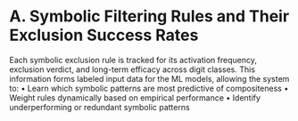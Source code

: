 # A. Symbolic Filtering Rules and Their Exclusion Success Rates

Each symbolic exclusion rule is tracked for its activation frequency, exclusion verdict, and long-term efficacy across digit classes. This information forms labeled input data for the ML models, allowing the system to:
• Learn which symbolic patterns are most predictive of compositeness
• Weight rules dynamically based on empirical performance
• Identify underperforming or redundant symbolic patterns

